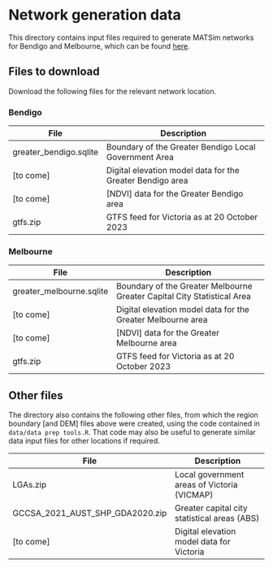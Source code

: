 # Network generation data

This directory contains input files required to generate MATSim networks for Bendigo and Melbourne, which can be found [here](https://osf.io/ajycn/). 

## Files to download

Download the following files for the relevant network location.

### Bendigo
| File                     | Description                                       |
|--------------------------|---------------------------------------------------|
| greater_bendigo.sqlite   | Boundary of the Greater Bendigo Local Government Area |
| [to come]                | Digital elevation model data for the Greater Bendigo area |
| [to come]                | [NDVI] data for the Greater Bendigo area              |
| gtfs.zip                 | GTFS feed for Victoria as at 20 October 2023      |


### Melbourne
| File                     | Description                                       |
|--------------------------|---------------------------------------------------|
| greater_melbourne.sqlite | Boundary of the Greater Melbourne Greater Capital City Statistical Area |
| [to come]                | Digital elevation model data for the Greater Melbourne area |
| [to come]                | [NDVI] data for the Greater Melbourne area        |
| gtfs.zip                 | GTFS feed for Victoria as at 20 October 2023      |


## Other files

The directory also contains the following other files, from which the region boundary [and DEM] files above were created, using the code contained in `data/data prep tools.R`.  That code may also be useful to generate similar data input files for other locations if required.

| File                            | Description                                |
|---------------------------------|--------------------------------------------|
| LGAs.zip                        | Local government areas of Victoria (VICMAP)  |
| GCCSA_2021_AUST_SHP_GDA2020.zip | Greater capital city statistical areas (ABS) |
| [to come]                       | Digital elevation model data for Victoria  |

